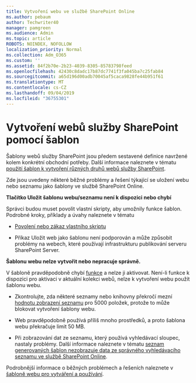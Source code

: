 ```yaml
---
title: Vytvoření webu ve službě SharePoint Online
ms.author: pebaum
author: Techwriter40
manager: pamgreen
ms.audience: Admin
ms.topic: article
ROBOTS: NOINDEX, NOFOLLOW
localization_priority: Normal
ms.collection: Adm_O365
ms.custom: ''
ms.assetid: 84f2b70e-2b23-4039-8305-85783798feed
ms.openlocfilehash: 42430c8dadc17b87dc7741f3fa045ba7c25fab84
ms.sourcegitcommit: a65d196d00adb70045af5caca9828fe44b951f61
ms.translationtype: MT
ms.contentlocale: cs-CZ
ms.lasthandoff: 09/04/2019
ms.locfileid: "36755301"
---
```

# <a name="create-sharepoint-sites-using-templates"></a>Vytvoření webů služby SharePoint pomocí šablon

Šablony webů služby SharePoint jsou předem sestavené definice navržené kolem konkrétní obchodní potřeby. Další informace naleznete v tématu [použití šablon k vytvoření různých druhů webů služby SharePoint](https://support.office.com/article/using-templates-to-create-different-kinds-of-sharepoint-sites-449eccec-ff99-4cf3-b62e-dcfee37e8da4).

Zde jsou uvedeny některé běžné problémy a řešení týkající se uložení webu nebo seznamu jako šablony ve službě SharePoint Online. 

**Tlačítko Uložit šablonu webu/seznamu není k dispozici nebo chybí**

Správci budou muset povolit vlastní skripty, aby umožnily funkce šablon. Podrobné kroky, příklady a úvahy naleznete v tématu 

- [Povolení nebo zákaz vlastního skriptu](https://docs.microsoft.com/sharepoint/allow-or-prevent-custom-script)

- Příkaz Uložit web jako šablonu není podporován a může způsobit problémy na webech, které používají infrastrukturu publikování serveru SharePoint Server.

**Šablonu webu nelze vytvořit nebo nepracuje správně.**

V šabloně pravděpodobně chybí [funkce](https://social.technet.microsoft.com/wiki/contents/articles/14423.sharepoint-2013-existing-features-guid.aspx) a nelze ji aktivovat. Není-li funkce k dispozici pro aktivaci v aktuální kolekci webů, nelze k vytvoření webu použít šablonu webu.

- Zkontrolujte, zda některé seznamy nebo knihovny překročí mezní [hodnotu zobrazení seznamu](https://support.office.com/article/Manage-large-lists-and-libraries-in-SharePoint-B8588DAE-9387-48C2-9248-C24122F07C59) pro 5000 položek, protože to může blokovat vytvoření šablony webu.

- Web pravděpodobně používá příliš mnoho prostředků, a proto šablona webu překračuje limit 50 MB.


- Při zobrazování dat ze seznamu, který používá vyhledávací sloupec, nastaly problémy. Další informace naleznete v tématu [seznam generovaných šablon nezobrazuje data ze správného vyhledávacího seznamu ve službě SharePoint Online](https://docs.microsoft.com/sharepoint/support/lists-and-libraries/template-generated-list-incorrect-data).

Podrobnější informace o běžných problémech a řešeních naleznete v [šabloně webu pro vytváření a používání](https://support.office.com/article/Create-and-use-site-templates-60371B0F-00E0-4C49-A844-34759EBDD989).



